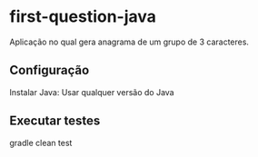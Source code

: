 # first-question-java
Aplicação no qual gera anagrama de um grupo de 3 caracteres.

## Configuração
Instalar Java: Usar qualquer versão do Java

## Executar testes
gradle clean test

